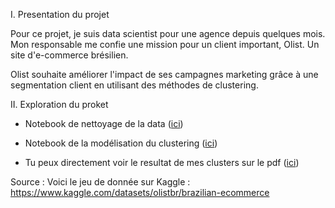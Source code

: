 I. Presentation du projet 

Pour ce projet, je suis data scientist pour une agence depuis quelques mois. 
Mon responsable me confie une mission pour un client important, Olist. Un site d'e-commerce brésilien.

Olist souhaite améliorer l'impact de ses campagnes marketing grâce à une segmentation client en utilisant des méthodes de clustering. 

II. Exploration du proket 

- Notebook de nettoyage de la data ([ici](https://github.com/AyoubHaddou/Presentation_clustering_olist/blob/main/01_nettoyage.ipynb))

- Notebook de la modélisation du clustering ([ici](https://github.com/AyoubHaddou/Presentation_clustering_olist/blob/main/02_modelisation.ipynb))

- Tu peux directement voir le resultat de mes clusters sur le pdf ([ici](https://github.com/AyoubHaddou/Presentation_clustering_olist/blob/main/presentation_clusters.pdf))


Source : 
Voici le jeu de donnée sur Kaggle : 
https://www.kaggle.com/datasets/olistbr/brazilian-ecommerce